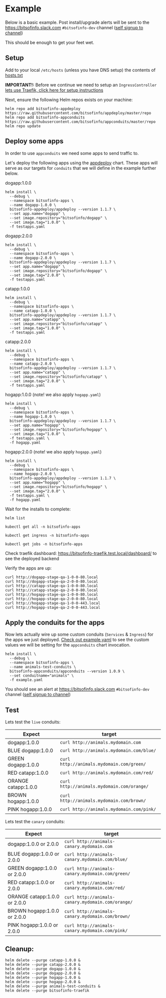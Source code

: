 # Example

Below is a basic example. Post install/upgrade alerts will be sent to the https://bitsofinfo.slack.com `#bitsofinfo-dev` channel ([self signup to channel](https://join.slack.com/t/bitsofinfo/shared_invite/enQtNjY1ODIzNTkyMDMyLTEzZGUwNzExOWYyMmZmMTQyYWZiYzJjYTJkNGI3MWMzNzQ3MTE2NzVhM2Q1ZjE4OGViYjA1NGY4MzdiZDg3ZWI))

This should be enough to get your feet wet.

## Setup

Add to your local `/etc/hosts` (unless you have DNS setup) the contents of [hosts.txt](hosts.txt)

**IMPORTANT!:**
Before we continue we need to setup an `IngressController` [lets use Traefik, click here for setup instructions](https://github.com/bitsofinfo/appdeploy/blob/master/examples/TRAEFIK_SETUP.md)

Next, ensure the following Helm repos exists on your machine:
```
helm repo add bitsofinfo-appdeploy https://raw.githubusercontent.com/bitsofinfo/appdeploy/master/repo
helm repo add bitsofinfo-appconduits https://raw.githubusercontent.com/bitsofinfo/appconduits/master/repo
helm repo update
```

## Deploy some apps

In order to use `appconduits` we need some apps to send traffic to.

Let's deploy the following apps using the [appdeploy](https://github.com/bitsofinfo/appdeploy/) chart. These apps will serve as our targets for `conduits` that we will define in the example further below.

dogapp:1.0.0
```
helm install \
  --debug \
  --namespace bitsofinfo-apps \
  --name dogapp-1.0.0 \
  bitsofinfo-appdeploy/appdeploy --version 1.1.7 \
  --set app.name="dogapp" \
  --set image.repository="bitsofinfo/dogapp" \
  --set image.tag="1.0.0" \
  -f testapps.yaml
```

dogapp:2.0.0
```
helm install \
  --debug \
  --namespace bitsofinfo-apps \
  --name dogapp-2.0.0 \
  bitsofinfo-appdeploy/appdeploy --version 1.1.7 \
  --set app.name="dogapp" \
  --set image.repository="bitsofinfo/dogapp" \
  --set image.tag="2.0.0" \
  -f testapps.yaml
```

catapp:1.0.0
```
helm install \
  --debug \
  --namespace bitsofinfo-apps \
  --name catapp-1.0.0 \
  bitsofinfo-appdeploy/appdeploy --version 1.1.7 \
  --set app.name="catapp" \
  --set image.repository="bitsofinfo/catapp" \
  --set image.tag="1.0.0" \
  -f testapps.yaml
```

catapp:2.0.0
```
helm install \
  --debug \
  --namespace bitsofinfo-apps \
  --name catapp-2.0.0 \
  bitsofinfo-appdeploy/appdeploy --version 1.1.7 \
  --set app.name="catapp" \
  --set image.repository="bitsofinfo/catapp" \
  --set image.tag="2.0.0" \
  -f testapps.yaml
```

hogapp:1.0.0 (note! we also apply `hogapp.yaml`)
```
helm install \
  --debug \
  --namespace bitsofinfo-apps \
  --name hogapp-1.0.0 \
  bitsofinfo-appdeploy/appdeploy --version 1.1.7 \
  --set app.name="hogapp" \
  --set image.repository="bitsofinfo/hogapp" \
  --set image.tag="1.0.0" \
  -f testapps.yaml \
  -f hogapp.yaml
```

hogapp:2.0.0 (note! we also apply `hogapp.yaml`)
```
helm install \
  --debug \
  --namespace bitsofinfo-apps \
  --name hogapp-2.0.0 \
  bitsofinfo-appdeploy/appdeploy --version 1.1.7 \
  --set app.name="hogapp" \
  --set image.repository="bitsofinfo/hogapp" \
  --set image.tag="2.0.0" \
  -f testapps.yaml \
  -f hogapp.yaml
```

Wait for the installs to complete:
```
helm list

kubectl get all -n bitsofinfo-apps

kubectl get ingress -n bitsofinfo-apps

kubectl get jobs -n bitsofinfo-apps
```

Check traefik dashboard: https://bitsofinfo-traefik.test.local/dashboard/ to see the deployed backend

Verify the apps are up:
```
curl http://dogapp-stage-qa-1-0-0-80.local
curl http://dogapp-stage-qa-2-0-0-80.local
curl http://catapp-stage-qa-1-0-0-80.local
curl http://catapp-stage-qa-2-0-0-80.local
curl http://hogapp-stage-qa-1-0-0-80.local
curl http://hogapp-stage-qa-2-0-0-80.local
curl http://hogapp-stage-qa-1-0-0-443.local
curl http://hogapp-stage-qa-2-0-0-443.local
```

## Apply the conduits for the apps

Now lets actually wire up some custom conduits (`Services` & `Ingress`) for
the apps we just deployed. [Check out example.yaml](example.yaml) to see
the custom values we will be setting for the `appconduits` chart invocation.

```
helm install \
  --debug \
  --namespace bitsofinfo-apps \
  --name animals-test-conduits \
  bitsofinfo-appconduits/appconduits --version 1.0.9 \
  --set conduitname="animals" \
  -f example.yaml
```

You should see an alert at https://bitsofinfo.slack.com `#bitsofinfo-dev` channel ([self signup to channel](https://join.slack.com/t/bitsofinfo/shared_invite/enQtNjY1ODIzNTkyMDMyLTEzZGUwNzExOWYyMmZmMTQyYWZiYzJjYTJkNGI3MWMzNzQ3MTE2NzVhM2Q1ZjE4OGViYjA1NGY4MzdiZDg3ZWI))


## Test


Lets test the `live` conduits:

|Expect|target|
|---|---|
|dogapp:1.0.0|`curl http://animals.mydomain.com`|
|BLUE dogapp:1.0.0|`curl http://animals.mydomain.com/blue/`|
|GREEN dogapp:1.0.0|`curl http://animals.mydomain.com/green/`|
|RED catapp:1.0.0|`curl http://animals.mydomain.com/red/`|
|ORANGE catapp:1.0.0|`curl http://animals.mydomain.com/orange/`|
|BROWN hogapp:1.0.0|`curl http://animals.mydomain.com/brown/`|
|PINK hogapp:1.0.0|`curl http://animals.mydomain.com/pink/`|

Lets test the `canary` conduits:

|Expect|target|
|---|---|
|dogapp:1.0.0 or 2.0.0|`curl http://animals-canary.mydomain.com`|
|BLUE dogapp:1.0.0 or 2.0.0|`curl http://animals-canary.mydomain.com/blue/`|
|GREEN dogapp:1.0.0 or 2.0.0|`curl http://animals-canary.mydomain.com/green/`|
|RED catapp:1.0.0 or 2.0.0|`curl http://animals-canary.mydomain.com/red/`|
|ORANGE catapp:1.0.0 or 2.0.0|`curl http://animals-canary.mydomain.com/orange/`|
|BROWN hogapp:1.0.0 or 2.0.0|`curl http://animals-canary.mydomain.com/brown/`|
|PINK hogapp:1.0.0 or 2.0.0|`curl http://animals-canary.mydomain.com/pink/`|


## Cleanup:
```
helm delete --purge catapp-1.0.0 &
helm delete --purge catapp-2.0.0 &
helm delete --purge dogapp-1.0.0 &
helm delete --purge dogapp-2.0.0 &
helm delete --purge hogapp-1.0.0 &
helm delete --purge hogapp-2.0.0 &
helm delete --purge animals-test-conduits &
helm delete --purge bitsofinfo-traefik

```
